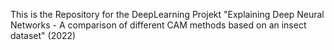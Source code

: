 This is the Repository for the DeepLearning Projekt "Explaining Deep Neural Networks - A comparison of different CAM methods based on an insect dataset" (2022)
